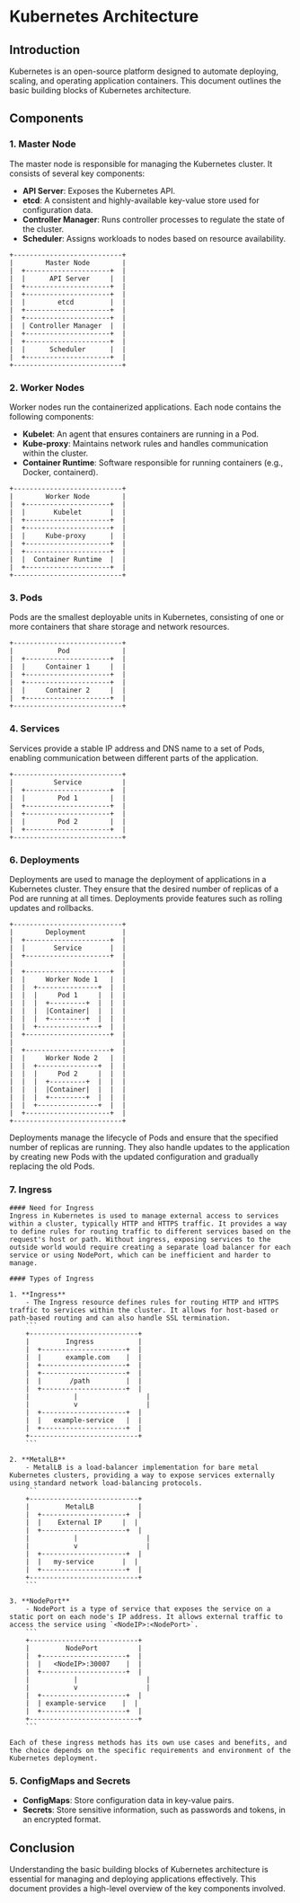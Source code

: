 # Kubernetes Architecture

## Introduction
Kubernetes is an open-source platform designed to automate deploying, scaling, and operating application containers. This document outlines the basic building blocks of Kubernetes architecture.

## Components

### 1. Master Node
The master node is responsible for managing the Kubernetes cluster. It consists of several key components:
- **API Server**: Exposes the Kubernetes API.
- **etcd**: A consistent and highly-available key-value store used for configuration data.
- **Controller Manager**: Runs controller processes to regulate the state of the cluster.
- **Scheduler**: Assigns workloads to nodes based on resource availability.

```
+---------------------------+
|        Master Node        |
|  +---------------------+  |
|  |      API Server     |  |
|  +---------------------+  |
|  +---------------------+  |
|  |        etcd         |  |
|  +---------------------+  |
|  +---------------------+  |
|  | Controller Manager  |  |
|  +---------------------+  |
|  +---------------------+  |
|  |      Scheduler      |  |
|  +---------------------+  |
+---------------------------+
```

### 2. Worker Nodes
Worker nodes run the containerized applications. Each node contains the following components:
- **Kubelet**: An agent that ensures containers are running in a Pod.
- **Kube-proxy**: Maintains network rules and handles communication within the cluster.
- **Container Runtime**: Software responsible for running containers (e.g., Docker, containerd).


```
+---------------------------+
|        Worker Node        |
|  +---------------------+  |
|  |       Kubelet       |  |
|  +---------------------+  |
|  +---------------------+  |
|  |     Kube-proxy      |  |
|  +---------------------+  |
|  +---------------------+  |
|  |  Container Runtime  |  |
|  +---------------------+  |
+---------------------------+
```

### 3. Pods
Pods are the smallest deployable units in Kubernetes, consisting of one or more containers that share storage and network resources.
```
+---------------------------+
|           Pod             |
|  +---------------------+  |
|  |     Container 1     |  |
|  +---------------------+  |
|  +---------------------+  |
|  |     Container 2     |  |
|  +---------------------+  |
+---------------------------+
```




### 4. Services
Services provide a stable IP address and DNS name to a set of Pods, enabling communication between different parts of the application.
```
+---------------------------+
|          Service          |
|  +---------------------+  |
|  |        Pod 1        |  |
|  +---------------------+  |
|  +---------------------+  |
|  |        Pod 2        |  |
|  +---------------------+  |
+---------------------------+
```

### 6. Deployments
Deployments are used to manage the deployment of applications in a Kubernetes cluster. They ensure that the desired number of replicas of a Pod are running at all times. Deployments provide features such as rolling updates and rollbacks.

```
+---------------------------+
|        Deployment         |
|  +---------------------+  |
|  |       Service       |  |
|  +---------------------+  |
|                           |
|  +---------------------+  |
|  |     Worker Node 1   |  |
|  |  +---------------+  |  |
|  |  |     Pod 1     |  |  |
|  |  |  +---------+  |  |  |
|  |  |  |Container|  |  |  |
|  |  |  +---------+  |  |  |
|  |  +---------------+  |  |
|  +---------------------+  |
|                           |
|  +---------------------+  |
|  |     Worker Node 2   |  |
|  |  +---------------+  |  |
|  |  |     Pod 2     |  |  |
|  |  |  +---------+  |  |  |
|  |  |  |Container|  |  |  |
|  |  |  +---------+  |  |  |
|  |  +---------------+  |  |
|  +---------------------+  |
+---------------------------+
```

Deployments manage the lifecycle of Pods and ensure that the specified number of replicas are running. They also handle updates to the application by creating new Pods with the updated configuration and gradually replacing the old Pods.

### 7. Ingress
```
#### Need for Ingress
Ingress in Kubernetes is used to manage external access to services within a cluster, typically HTTP and HTTPS traffic. It provides a way to define rules for routing traffic to different services based on the request's host or path. Without ingress, exposing services to the outside world would require creating a separate load balancer for each service or using NodePort, which can be inefficient and harder to manage.

#### Types of Ingress

1. **Ingress**
    - The Ingress resource defines rules for routing HTTP and HTTPS traffic to services within the cluster. It allows for host-based or path-based routing and can also handle SSL termination.
    ```
    +---------------------------+
    |         Ingress           |
    |  +---------------------+  |
    |  |      example.com    |  |
    |  +---------------------+  |
    |  +---------------------+  |
    |  |       /path         |  |
    |  +---------------------+  |
    |           |                 |
    |           v                 |
    |  +---------------------+  |
    |  |   example-service   |  |
    |  +---------------------+  |
    +---------------------------+
    ```

2. **MetalLB**
    - MetalLB is a load-balancer implementation for bare metal Kubernetes clusters, providing a way to expose services externally using standard network load-balancing protocols.
    ```
    +---------------------------+
    |         MetalLB           |
    |  +---------------------+  |
    |  |    External IP     |  |
    |  +---------------------+  |
    |           |                 |
    |           v                 |
    |  +---------------------+  |
    |  |   my-service       |  |
    |  +---------------------+  |
    +---------------------------+
    ```

3. **NodePort**
    - NodePort is a type of service that exposes the service on a static port on each node's IP address. It allows external traffic to access the service using `<NodeIP>:<NodePort>`.
    ```
    +---------------------------+
    |         NodePort          |
    |  +---------------------+  |
    |  |   <NodeIP>:30007    |  |
    |  +---------------------+  |
    |           |                 |
    |           v                 |
    |  +---------------------+  |
    |  | example-service    |  |
    |  +---------------------+  |
    +---------------------------+
    ```

Each of these ingress methods has its own use cases and benefits, and the choice depends on the specific requirements and environment of the Kubernetes deployment.
```


### 5. ConfigMaps and Secrets
- **ConfigMaps**: Store configuration data in key-value pairs.
- **Secrets**: Store sensitive information, such as passwords and tokens, in an encrypted format.

## Conclusion
Understanding the basic building blocks of Kubernetes architecture is essential for managing and deploying applications effectively. This document provides a high-level overview of the key components involved.

